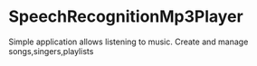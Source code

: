 # SpeechRecognitionMp3Player
 Simple application allows listening to music. Create and manage songs,singers,playlists
